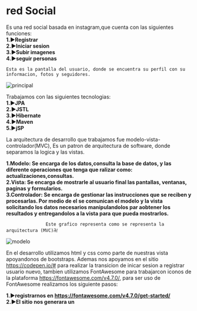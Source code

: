 # red Social
Es una red social basada en instagram,que cuenta con las siguientes funciones: <br>
<b>1.▶Registrar<br>
   2.▶Iniciar sesion<br>
   3.▶Subir imagenes<br>
   4.▶seguir personas </b> <br>
   
    Esta es la pantalla del usuario, donde se encuentra su perfil con su informacion, fotos y seguidores.
![principal](https://user-images.githubusercontent.com/38700066/80266984-72da9280-8664-11ea-9b3b-5be327c2f3b9.jpeg )
   
   
Trabajamos con las siguientes tecnologias: <br>
<b>1.▶JPA<br>
   2.▶JSTL<br>
   3.▶Hibernate<br>
   4.▶Maven<br>
   5.▶jSP</b> <br>
   
   
   
   La arquitectura de desarrollo que trabajamos fue modelo-vista-controlador(MVC), Es un patron de arquitectura de software, donde separamos la logica y las vistas.<br>
   
  <b> 1.Modelo: Se encarga de los datos,consulta la base de datos, y las diferente operaciones que tenga que ralizar como: actualizaciones,consultas.<br>
   2.Vista: Se encarga de mostrarle al usuario final las pantallas, ventanas, paginas y formularios.<br>
   3.Controlador: Se encarga de gestionar las instrucciones que se reciben y procesarlas. Por medio de el se comunican el modelo y la vista solicitando los datos necesarios manipulandolos par aobtener los resultados y entregandolos a la vista para que pueda    mostrarlos.</b> <br>
  
                   Este grafico representa como se representa la arquitectura (MVC)卍   
   ![modelo](https://user-images.githubusercontent.com/38700066/80269345-9574a780-8674-11ea-8d85-ebd05374818d.png)
    

En el desarrollo utilizamos html y css como parte de nuestras vista apoyandonos de bootstraps. Ademas nos apoyamos en el sitio https://codepen.io/# para realizar la transicion de inicar sesion a registrar usuario nuevo, tambien utilizamos FontAwesome para trabajarcon iconos de la plataforma https://fontawesome.com/v4.7.0/, para ser uso de FontAwesome realizamos los siguiente pasos:<br>

 <b>1.▶registrarnos en https://fontawesome.com/v4.7.0/get-started/<br>
 2.▶El sitio nos generara un <script>, el cual lo tendremos que poner en nuestro HEAD de nuestro documento.html<br>
 3.▶Para hacer uso de algun icono del sitio, solo seleccionamos el icono y nos generara un codigo el cual tendremos que pegar en el lugar   que querramos que se establezca el icono en la pagina.</b> <br>
   
   
                         Estos son algunos ejemplos de iconos que encontraremos en FontAwesome
   ![iconos_Font](https://user-images.githubusercontent.com/38700066/80269171-e97e8c80-8672-11ea-89f6-22e35dd6d29f.PNG)
       
       
       
       
                       Estas 2 imagenes son el ingresar y registrar de la aplicacion red social
![ingresar-registrar](https://user-images.githubusercontent.com/38700066/80268334-e207b500-866b-11ea-9b11-8b67ab7d642b.jpg)


